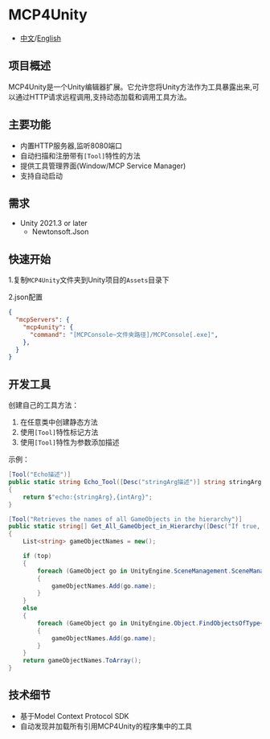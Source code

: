 # MCP4Unity

- [中文](./README_CN.md)/[English](./README.md)

## 项目概述

MCP4Unity是一个Unity编辑器扩展。它允许您将Unity方法作为工具暴露出来,可以通过HTTP请求远程调用,支持动态加载和调用工具方法。

## 主要功能

- 内置HTTP服务器,监听8080端口
- 自动扫描和注册带有`[Tool]`特性的方法
- 提供工具管理界面(Window/MCP Service Manager)
- 支持自动启动

## 需求

- Unity 2021.3 or later
  - Newtonsoft.Json

## 快速开始

1.复制`MCP4Unity`文件夹到Unity项目的`Assets`目录下

2.json配置

```json
{
  "mcpServers": {
    "mcp4unity": {
      "command": "[MCPConsole~文件夹路径]/MCPConsole[.exe]",
    },
  }
}

```

## 开发工具

创建自己的工具方法：

1. 在任意类中创建静态方法
2. 使用`[Tool]`特性标记方法
3. 使用`[Tool]`特性为参数添加描述

示例：

```csharp
[Tool("Echo描述")]
public static string Echo_Tool([Desc("stringArg描述")] string stringArg, [Desc("intArg描述")] int intArg)
{
    return $"echo:{stringArg},{intArg}";
}

[Tool("Retrieves the names of all GameObjects in the hierarchy")]
public static string[] Get_All_GameObject_in_Hierarchy([Desc("If true, only top-level GameObjects are returned; otherwise, all GameObjects are returned.")] bool top)
{
    List<string> gameObjectNames = new();

    if (top)
    {
        foreach (GameObject go in UnityEngine.SceneManagement.SceneManager.GetActiveScene().GetRootGameObjects())
        {
            gameObjectNames.Add(go.name);
        }
    }
    else
    {
        foreach (GameObject go in UnityEngine.Object.FindObjectsOfType<GameObject>())
        {
            gameObjectNames.Add(go.name);
        }
    }
    return gameObjectNames.ToArray();
}

```

## 技术细节

- 基于Model Context Protocol SDK
- 自动发现并加载所有引用MCP4Unity的程序集中的工具
